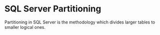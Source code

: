 # SQL Server Partitioning

Partitioning in SQL Server is the methodology which divides larger tables to smaller logical ones.